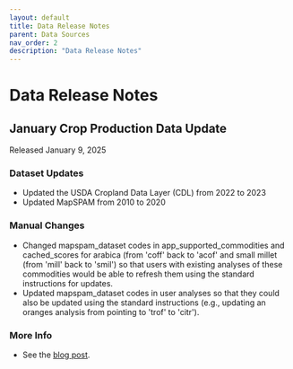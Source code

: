 ```yaml
---
layout: default
title: Data Release Notes
parent: Data Sources
nav_order: 2
description: "Data Release Notes"
---
```


# Data Release Notes

## January Crop Production Data Update
Released January 9, 2025

### Dataset Updates
* Updated the USDA Cropland Data Layer (CDL) from 2022 to 2023
* Updated MapSPAM from 2010 to 2020

### Manual Changes
* Changed mapspam_dataset codes in app_supported_commodities and cached_scores for arabica (from 'coff' back to 'acof' and small millet (from 'mill' back to 'smil') so that users with existing analyses of these commodities would be able to refresh them using the standard instructions for updates.
* Updated mapspam_dataset codes in user analyses so that they could also be updated using the standard instructions (e.g., updating an oranges analysis from pointing to 'trof' to 'citr').

### More Info
* See the <a href="https://sustainabilityconsortium.org/commoditymap-january-2025-data-update/?utm_source=CMHelp&utm_medium=help+link&utm_campaign=Jan25DataUpdate">blog post</a>.